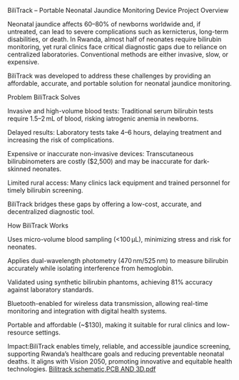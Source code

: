BiliTrack – Portable Neonatal Jaundice Monitoring Device
Project Overview

Neonatal jaundice affects 60–80% of newborns worldwide and, if untreated, can lead to severe complications such as kernicterus, long-term disabilities, or death. In Rwanda, almost half of neonates require bilirubin monitoring, yet rural clinics face critical diagnostic gaps due to reliance on centralized laboratories. Conventional methods are either invasive, slow, or expensive.

BiliTrack was developed to address these challenges by providing an affordable, accurate, and portable solution for neonatal jaundice monitoring.

Problem BiliTrack Solves

Invasive and high-volume blood tests: Traditional serum bilirubin tests require 1.5–2 mL of blood, risking iatrogenic anemia in newborns.

Delayed results: Laboratory tests take 4–6 hours, delaying treatment and increasing the risk of complications.

Expensive or inaccurate non-invasive devices: Transcutaneous bilirubinometers are costly ($2,500) and may be inaccurate for dark-skinned neonates.

Limited rural access: Many clinics lack equipment and trained personnel for timely bilirubin screening.

BiliTrack bridges these gaps by offering a low-cost, accurate, and decentralized diagnostic tool.

How BiliTrack Works

Uses micro-volume blood sampling (<100 µL), minimizing stress and risk for neonates.

Applies dual-wavelength photometry (470 nm/525 nm) to measure bilirubin accurately while isolating interference from hemoglobin.

Validated using synthetic bilirubin phantoms, achieving 81% accuracy against laboratory standards.

Bluetooth-enabled for wireless data transmission, allowing real-time monitoring and integration with digital health systems.

Portable and affordable (~$130), making it suitable for rural clinics and low-resource settings.

Impact:BiliTrack enables timely, reliable, and accessible jaundice screening, supporting Rwanda’s healthcare goals and reducing preventable neonatal deaths. It aligns with Vision 2050, promoting innovative and equitable health technologies.
[Bilitrack schematic,PCB AND 3D.pdf](https://github.com/user-attachments/files/21952708/Bilitrack.schematic.PCB.AND.3D.pdf)
